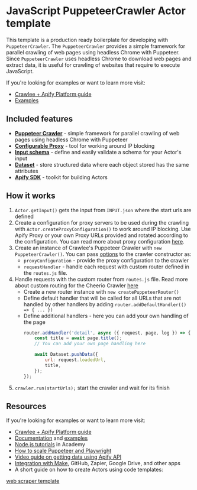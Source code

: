 # JavaScript PuppeteerCrawler Actor template

This template is a production ready boilerplate for developing with `PuppeteerCrawler`. The `PuppeteerCrawler` provides a simple framework for parallel crawling of web pages using headless Chrome with Puppeteer. Since `PuppeteerCrawler` uses headless Chrome to download web pages and extract data, it is useful for crawling of websites that require to execute JavaScript.

If you're looking for examples or want to learn more visit:

- [Crawlee + Apify Platform guide](https://crawlee.dev/docs/guides/apify-platform)
- [Examples](https://crawlee.dev/docs/examples/puppeteer-crawler)

## Included features

- **[Puppeteer Crawler](https://crawlee.dev/api/puppeteer-crawler/class/PuppeteerCrawler)** - simple framework for parallel crawling of web pages using headless Chrome with Puppeteer
- **[Configurable Proxy](https://crawlee.dev/docs/guides/proxy-management#proxy-configuration)** - tool for working around IP blocking
- **[Input schema](https://docs.apify.com/platform/actors/development/input-schema)** - define and easily validate a schema for your Actor's input
- **[Dataset](https://docs.apify.com/sdk/js/docs/guides/result-storage#dataset)** - store structured data where each object stored has the same attributes
- **[Apify SDK](https://docs.apify.com/api/client/js/)** - toolkit for building Actors

## How it works

1. `Actor.getInput()` gets the input from `INPUT.json` where the start urls are defined
2.  Create a configuration for proxy servers to be used during the crawling with `Actor.createProxyConfiguration()` to work around IP blocking. Use Apify Proxy or your own Proxy URLs provided and rotated according to the configuration. You can read more about proxy configuration [here](https://crawlee.dev/api/core/class/ProxyConfiguration).
3. Create an instance of Crawlee's Puppeteer Crawler with `new PuppeteerCrawler()`. You can pass [options](https://crawlee.dev/api/puppeteer-crawler/interface/PuppeteerCrawlerOptions) to the crawler constructor as:
    - `proxyConfiguration` - provide the proxy configuration to the crawler
    - `requestHandler` - handle each request with custom router defined in the `routes.js` file.
4. Handle requests with the custom router from `routes.js` file. Read more about custom routing for the Cheerio Crawler [here](https://crawlee.dev/api/puppeteer-crawler/function/createPuppeteerRouter)
    - Create a new router instance with `new createPuppeteerRouter()`
    - Define default handler that will be called for all URLs that are not handled by other handlers by adding `router.addDefaultHandler(() => { ... })`
    - Define additional handlers - here you can add your own handling of the page
        ```javascript
        router.addHandler('detail', async ({ request, page, log }) => {
            const title = await page.title();
            // You can add your own page handling here

            await Dataset.pushData({
                url: request.loadedUrl,
                title,
            });
        });
        ```
5. `crawler.run(startUrls);` start the crawler and wait for its finish

## Resources

If you're looking for examples or want to learn more visit:

- [Crawlee + Apify Platform guide](https://crawlee.dev/docs/guides/apify-platform)
- [Documentation](https://crawlee.dev/api/playwright-crawler/class/PlaywrightCrawler) and [examples](https://crawlee.dev/docs/examples/playwright-crawler)
- [Node.js tutorials](https://docs.apify.com/academy/node-js) in Academy
- [How to scale Puppeteer and Playwright](https://blog.apify.com/how-to-scale-puppeteer-and-playwright/)
- [Video guide on getting data using Apify API](https://www.youtube.com/watch?v=ViYYDHSBAKM)
- [Integration with Make](https://apify.com/integrations), GitHub, Zapier, Google Drive, and other apps
- A short guide on how to create Actors using code templates:

[web scraper template](https://www.youtube.com/watch?v=u-i-Korzf8w)
